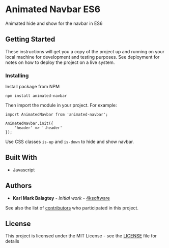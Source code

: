 # Animated Navbar ES6

Animated hide and show for the navbar in ES6

## Getting Started

These instructions will get you a copy of the project up and running on your local machine for development and testing purposes. See deployment for notes on how to deploy the project on a live system.


### Installing


Install package from NPM
```
npm install animated-navbar
```

Then import the module in your project. For example:

```
import AnimatedNavbar from 'animated-navbar';

AnimatedNavbar.init({
    'header' => '.header'
});
```

Use CSS classes `is-up` and `is-down` to hide and show navbar.



## Built With
* Javascript

## Authors

* **Karl Mark Balagtey** - *Initial work* - [4ksoftware](https://4ksoftware.io)

See also the list of [contributors](https://github.com/your/project/contributors) who participated in this project.

## License

This project is licensed under the MIT License - see the [LICENSE](LICENSE) file for details

